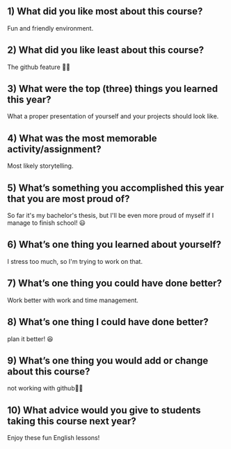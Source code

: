 ## 1) What did you like most about this course?

Fun and friendly environment.

## 2) What did you like least about this course?

The github feature 🥲😃

## 3) What were the top (three) things you learned this year?
What a proper presentation of yourself and your projects should look like.

## 4) What was the most memorable activity/assignment?

Most likely storytelling.

## 5) What’s something you accomplished this year that you are most proud of?

So far it's my bachelor's thesis, but I'll be even more proud of myself if I manage to finish school! 😃

## 6) What’s one thing you learned about yourself?

I stress too much, so I'm trying to work on that.

## 7) What’s one thing you could have done better?

Work better with work and time management.

## 8) What’s one thing I could have done better?

plan it better! 😆

## 9) What’s one thing you would add or change about this course?

not working with github🥲😃

## 10) What advice would you give to students taking this course next year?

Enjoy these fun English lessons!
